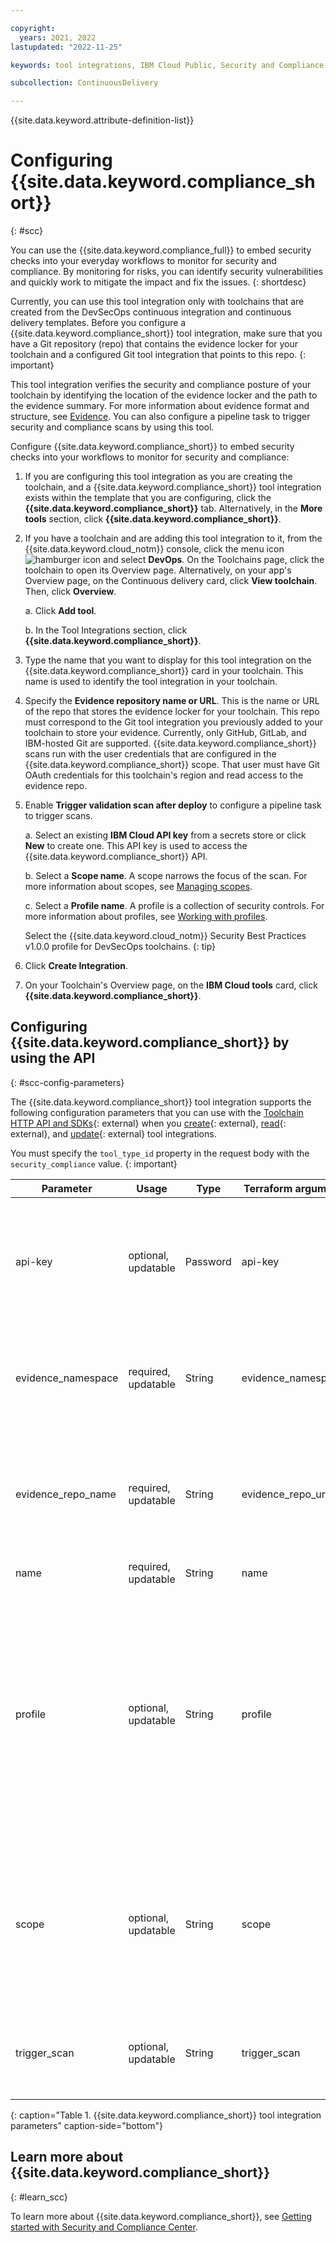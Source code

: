```yaml
---

copyright:
  years: 2021, 2022
lastupdated: "2022-11-25"

keywords: tool integrations, IBM Cloud Public, Security and Compliance Center

subcollection: ContinuousDelivery

---
```


{{site.data.keyword.attribute-definition-list}}   

# Configuring {{site.data.keyword.compliance_short}}
{: #scc}

You can use the {{site.data.keyword.compliance_full}} to embed security checks into your everyday workflows to monitor for security and compliance. By monitoring for risks, you can identify security vulnerabilities and quickly work to mitigate the impact and fix the issues.
{: shortdesc}

Currently, you can use this tool integration only with toolchains that are created from the DevSecOps continuous integration and continuous delivery templates. Before you configure a {{site.data.keyword.compliance_short}} tool integration, make sure that you have a Git repository (repo) that contains the evidence locker for your toolchain and a configured Git tool integration that points to this repo.
{: important}

This tool integration verifies the security and compliance posture of your toolchain by identifying the location of the evidence locker and the path to the evidence summary. For more information about evidence format and structure, see [Evidence](/docs/devsecops?topic=devsecops-devsecops-evidence). You can also configure a pipeline task to trigger security and compliance scans by using this tool.

Configure {{site.data.keyword.compliance_short}} to embed security checks into your workflows to monitor for security and compliance:

1. If you are configuring this tool integration as you are creating the toolchain, and a {{site.data.keyword.compliance_short}} tool integration exists within the template that you are configuring, click the **{{site.data.keyword.compliance_short}}** tab. Alternatively, in the **More tools** section, click **{{site.data.keyword.compliance_short}}**.
1. If you have a toolchain and are adding this tool integration to it, from the {{site.data.keyword.cloud_notm}} console, click the menu icon ![hamburger icon](images/icon_hamburger.svg) and select **DevOps**. On the Toolchains page, click the toolchain to open its Overview page. Alternatively, on your app's Overview page, on the Continuous delivery card, click **View toolchain**. Then, click **Overview**.  

   a. Click **Add tool**.

   b. In the Tool Integrations section, click **{{site.data.keyword.compliance_short}}**.

1. Type the name that you want to display for this tool integration on the {{site.data.keyword.compliance_short}} card in your toolchain. This name is used to identify the tool integration in your toolchain.

1. Specify the **Evidence repository name or URL**. This is the name or URL of the repo that stores the evidence locker for your toolchain. This repo must correspond to the Git tool integration you previously added to your toolchain to store your evidence. Currently, only GitHub, GitLab, and IBM-hosted Git are supported. {{site.data.keyword.compliance_short}} scans run with the user credentials that are configured in the {{site.data.keyword.compliance_short}} scope. That user must have Git OAuth credentials for this toolchain's region and read access to the evidence repo.

1. Enable **Trigger validation scan after deploy** to configure a pipeline task to trigger scans.

   a. Select an existing **IBM Cloud API key** from a secrets store or click **New** to create one. This API key is used to access the {{site.data.keyword.compliance_short}} API.
 
   b. Select a **Scope name**. A scope narrows the focus of the scan. For more information about scopes, see [Managing scopes](/docs/security-compliance?topic=security-compliance-scopes).

   c. Select a **Profile name**. A profile is a collection of security controls. For more information about profiles, see [Working with profiles](/docs/security-compliance?topic=security-compliance-profiles).

    Select the {{site.data.keyword.cloud_notm}} Security Best Practices v1.0.0 profile for DevSecOps toolchains.
    {: tip}

1. Click **Create Integration**.
1. On your Toolchain's Overview page, on the **IBM Cloud tools** card, click **{{site.data.keyword.compliance_short}}**.
 
## Configuring {{site.data.keyword.compliance_short}} by using the API
{: #scc-config-parameters}

The {{site.data.keyword.compliance_short}} tool integration supports the following configuration parameters that you can use with the [Toolchain HTTP API and SDKs](https://cloud.ibm.com/apidocs/toolchain){: external} when you [create](https://cloud.ibm.com/apidocs/toolchain#create-tool){: external}, [read](https://cloud.ibm.com/apidocs/toolchain#get-tool-by-id){: external}, and [update](https://cloud.ibm.com/apidocs/toolchain#update-tool){: external} tool integrations.

You must specify the `tool_type_id` property in the request body with the `security_compliance` value.
{: important}

| Parameter | Usage | Type | Terraform argument | Description |
| --- | --- | --- | --- | --- |
| api-key | optional, updatable | Password | api-key | The {{site.data.keyword.cloud_notm}} API key that is used to access the {{site.data.keyword.compliance_short}} API. This parameter is relevant only when the `trigger_scan` parameter is `enabled`. You can use a toolchain secrets reference for this parameter. For more information about secrets references, see [Protecting your sensitive data in {{site.data.keyword.contdelivery_short}}](/docs/ContinuousDelivery?topic=ContinuousDelivery-cd_data_security#cd_secure_credentials). |
| evidence_namespace | required, updatable | String | evidence_namespace | The type of pipeline evidence to display in {{site.data.keyword.compliance_short}} for this toolchain. Valid values are `cd` (uses evidence that is generated by a continuous deployment pipeline) or `cc` (uses evidence that is generated by a continuous compliance pipeline). |
| evidence_repo_name | required, updatable | String | evidence_repo_url | The URL of a Git repo evidence locker. The DevSecOps toolchain templates collect and store evidence for scans and tasks in an evidence repo. Make sure that this URL matches the `repo_url` for a Git tool integration in this toolchain. The DevSecOps toolchain goals in the {{site.data.keyword.compliance_short}} check the evidence repo for the pass or fail results for those goals. |
| name | required, updatable | String | name | The name of this tool integration. |
| profile | optional, updatable | String | profile | The name of a {{site.data.keyword.compliance_short}} profile. You can use the predefined {{site.data.keyword.cloud_notm}} Security Best Practices v1.0.0 profile that contains the DevSecOps toolchain goals. Or, you can use a user-authored customized profile that is configured to contain those goals. When the `trigger_scan` parameter is set to `enabled`, the Validation scan uses the controls and goals in the configured profile. If the configuration contains a profile that does not check the DevSecOps toolchain goals, it might incorrectly indicate the toolchain status as `passed` even though some of the DevSecOps scans failed. This parameter is relevant only when the `trigger_scan` parameter is `enabled`. |
| scope | optional, updatable | String | scope | The name of a {{site.data.keyword.compliance_short}} scope that was previously created in that service. When the `trigger_scan` parameter is set to `enabled`, the Validation scan scans all of the resources in that scope. Select a scope that contains this toolchain so that the scan finds the evidence that was recently updated by the DevSecOps `pipeline-run`. This parameter is relevant only when the `trigger_scan` parameter is `enabled`. |
| trigger_scan | optional, updatable | String | trigger_scan | Set to `enabled` to indicate that a DevSecOps pipeline task must trigger a {{site.data.keyword.compliance_short}} run of a Validation scan. Each scan might incur charges. When enabled, the `api_key`, `scope`, and `profile` parameters are required to trigger that scan. |
{: caption="Table 1. {{site.data.keyword.compliance_short}} tool integration parameters" caption-side="bottom"}

## Learn more about {{site.data.keyword.compliance_short}}
{: #learn_scc}

To learn more about {{site.data.keyword.compliance_short}}, see [Getting started with Security and Compliance Center](/docs/security-compliance?topic=security-compliance-getting-started).
